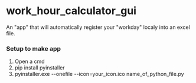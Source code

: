 # work_hour_calculator_gui
An "app" that will automatically register your "workday" localy into an excel file.


### Setup to make app
1. Open a cmd
2. pip install pyinstaller
3. pyinstaller.exe --onefile --icon=your_icon.ico name_of_python_file.py
